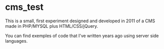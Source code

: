 # cms_test

This is a small, first experiment designed and developed in 2011 of a CMS made in PHP/MYSQL plus HTML/CSS/jQuery.

You can find exemples of code that I've written years ago using server side languages.
